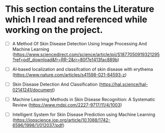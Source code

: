  # This section contains the Literature which I read and referenced while working on the project.

- [ ] A Method Of Skin Disease Detection Using Image Processing And Machine Learning (https://www.sciencedirect.com/science/article/pii/S1877050919321295?ref=pdf_download&fr=RR-2&rr=80f7e1413fac889b)
- [ ] AI‑based localization and classifcation of skin disease with erythema (https://www.nature.com/articles/s41598-021-84593-z)
- [ ] Skin Disease Detection And Classification (https://hal.science/hal-02141241/document)
- [ ] Machine Learning Methods in Skin Disease Recognition: A Systematic Review (https://www.mdpi.com/2227-9717/11/4/1003)
- [ ] Intelligent System for Skin Disease Prediction using Machine Learning (https://iopscience.iop.org/article/10.1088/1742-6596/1998/1/012037/pdf)



